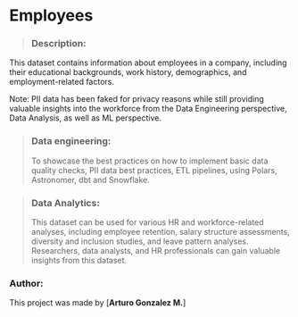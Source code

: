 # Employees #

> ### Description:
This dataset contains information about employees in a company, including their educational backgrounds, work history, demographics, and employment-related factors. 

Note: PII data has been faked for privacy reasons while still providing valuable insights into the workforce from the Data Engineering perspective, Data Analysis, as well as ML perspective.

> ### Data engineering:
> To showcase the best practices on how to implement basic data quality checks, PII data best practices, ETL pipelines, using Polars, Astronomer, dbt and Snowflake.

> ### Data Analytics:
> This dataset can be used for various HR and workforce-related analyses, including employee retention, salary structure assessments, diversity and inclusion studies, and leave pattern analyses. Researchers, data analysts, and HR professionals can gain valuable insights from this dataset.

### Author: ###
This project was made by [**Arturo Gonzalez M.**]